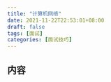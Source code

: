 ```yaml
---
title: "计算机网络"
date: 2021-11-22T22:53:01+08:00
draft: false
tags: [面试]
categories: [面试技巧]
---
```

## 内容
